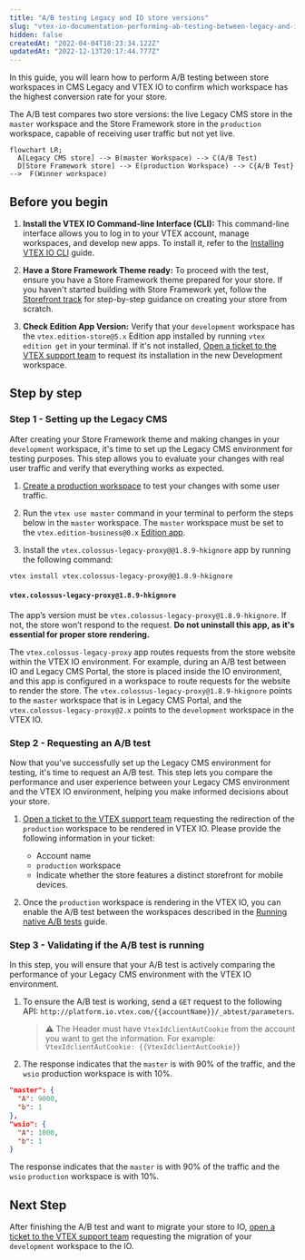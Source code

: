 ```yaml
---
title: "A/B testing Legacy and IO store versions"
slug: "vtex-io-documentation-performing-ab-testing-between-legacy-and-io"
hidden: false
createdAt: "2022-04-04T18:23:34.122Z"
updatedAt: "2022-12-13T20:17:44.777Z"
---
```

In this guide, you will learn how to perform A/B testing between store workspaces in CMS Legacy and VTEX IO to confirm which workspace has the highest conversion rate for your store.

The A/B test compares two store versions: the live Legacy CMS store in the `master` workspace and the Store Framework store in the `production` workspace, capable of receiving user traffic but not yet live.

```mermaid
flowchart LR;
  A[Legacy CMS store] --> B(master Workspace) --> C(A/B Test)
  D[Store Framework store] --> E(production Workspace) --> C{A/B Test} -->  F(Winner workspace)
```

## Before you begin

1. **Install the VTEX IO Command-line Interface (CLI):** This command-line interface allows you to log in to your VTEX account, manage workspaces, and develop new apps. To install it, refer to the [Installing VTEX IO CLI](https://developers.vtex.com/docs/guides/vtex-io-documentation-vtex-io-cli-installation-and-command-reference) guide.

2. **Have a Store Framework Theme ready:** To proceed with the test, ensure you have a Store Framework theme prepared for your store. If you haven't started building with Store Framework yet, follow the [Storefront track](https://developers.vtex.com/docs/guides/getting-started-3) for step-by-step guidance on creating your store from scratch.

3. **Check Edition App Version:** Verify that your `development` workspace has the `vtex.edition-store@5.x` Edition app installed by running  `vtex edition get`  in your terminal. If it's not installed, [Open a ticket to the VTEX support team](https://help-tickets.vtex.com/smartlink/sso/login/zendesk?_ga=2.222513819.1487123273.1647865109-1001456323.1619912759) to request its installation in the new Development workspace.

## Step by step

### Step  1 - Setting up the Legacy CMS

After creating your Store Framework theme and making changes in your `development` workspace, it's time to set up the Legacy CMS environment for testing purposes. This step allows you to evaluate your changes with real user traffic and verify that everything works as expected.

1. [Create a production workspace](https://developers.vtex.com/docs/guides/vtex-io-documentation-creating-a-production-workspace) to test your changes with some user traffic.

2. Run the `vtex use master` command in your terminal to perform the steps below in the `master` workspace. The `master` workspace must be set to the `vtex.edition-business@0.x` [Edition app](https://developers.vtex.com/docs/guides/vtex-io-documentation-edition-app).

3. Install the `vtex.colossus-legacy-proxy@@1.8.9-hkignore` app by running the following command:

```bash
vtex install vtex.colossus-legacy-proxy@@1.8.9-hkignore
```

#### `vtex.colossus-legacy-proxy@1.8.9-hkignore`

The app’s version must be `vtex.colossus-legacy-proxy@1.8.9-hkignore`. If not, the store won’t respond to the request. **Do not uninstall this app, as it's essential for proper store rendering.**

The `vtex.colossus-legacy-proxy` app routes requests from the store website within the VTEX IO environment. For example, during an A/B test between IO and Legacy CMS Portal, the store is placed inside the IO environment, and this app is configured in a workspace to route requests for the website to render the store. The `vtex.colossus-legacy-proxy@1.8.9-hkignore` points to the `master` workspace that is in Legacy CMS Portal, and the `vtex.colossus-legacy-proxy@2.x` points to the `development` workspace in the VTEX IO.

### Step 2 - Requesting an A/B test

Now that you've successfully set up the Legacy CMS environment for testing, it's time to request an A/B test. This step lets you compare the performance and user experience between your Legacy CMS environment and the VTEX IO environment, helping you make informed decisions about your store.

1. [Open a ticket to the VTEX support team](https://help-tickets.vtex.com/smartlink/sso/login/zendesk?_ga=2.222513819.1487123273.1647865109-1001456323.1619912759) requesting the redirection of the `production` workspace to be rendered in VTEX IO. Please provide the following information in your ticket:
  
    - Account name
    - `production` workspace
    - Indicate whether the store features a distinct storefront for mobile devices.

2. Once the `production` workspace is rendering in the VTEX IO, you can enable the A/B test between the workspaces described in the [Running native A/B tests](https://developers.vtex.com/docs/guides/vtex-io-documentation-running-native-ab-testing) guide.

### Step 3 - Validating if the A/B test is running

In this step, you will ensure that your A/B test is actively comparing the performance of your Legacy CMS environment with the VTEX IO environment.

1. To ensure the A/B test is working, send a `GET` request to the following API: `http://platform.io.vtex.com/{{accountName}}/_abtest/parameters`.

    >⚠️ The Header must have `VtexIdclientAutCookie` from the account you want to get the information. For example: `VtexIdclientAutCookie: {{VtexIdclientAutCookie}}`

2. The response indicates that the `master` is with 90% of the traffic, and the `wsio` production workspace is with 10%.

```json
"master": {
  "A": 9000,
  "b": 1
},
"wsio": {
  "A": 1000,
  "b": 1
}
```

The response indicates that the `master` is with 90% of the traffic and the `wsio` `production` workspace is with 10%.

## Next Step

After finishing the A/B test and want to migrate your store to IO, [open a ticket to the VTEX support team](https://help-tickets.vtex.com/smartlink/sso/login/zendesk?_ga=2.222513819.1487123273.1647865109-1001456323.1619912759)  requesting the migration of your `development` workspace to the IO.
